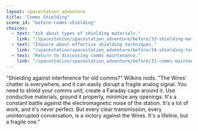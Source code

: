 ```yaml
---
layout: spacestation_adventure
title: "Comms Shielding"
scene_id: "before-comms-shielding"
choices:
  - text: "Ask about types of shielding materials."
    link: "/spacestation/spacestation_adventure/before/33-shielding-materials"
  - text: "Inquire about effective shielding techniques."
    link: "/spacestation/spacestation_adventure/before/34-shielding-techniques"
  - text: "Return to discussing comms maintenance."
    link: "/spacestation/spacestation_adventure/before/31-comms-maintenance"
---
```


"Shielding against interference for old comms?" Wilkins nods. "The Wires' chatter is everywhere, and it can easily disrupt a fragile analog signal. You need to shield your comms unit, create a Faraday cage around it. Use conductive materials, ground it properly, minimize any openings. It's a constant battle against the electromagnetic noise of the station. It's a lot of work, and it's never perfect. But every clear transmission, every uninterrupted conversation, is a victory against the Wires. It's a lifeline, but a fragile one."
